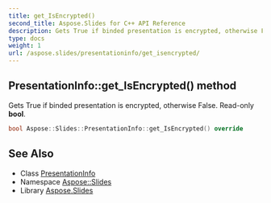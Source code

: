 ```yaml
---
title: get_IsEncrypted()
second_title: Aspose.Slides for C++ API Reference
description: Gets True if binded presentation is encrypted, otherwise False. Read-only bool.
type: docs
weight: 1
url: /aspose.slides/presentationinfo/get_isencrypted/
---
```

## PresentationInfo::get_IsEncrypted() method


Gets True if binded presentation is encrypted, otherwise False. Read-only **bool**.

```cpp
bool Aspose::Slides::PresentationInfo::get_IsEncrypted() override
```

## See Also

* Class [PresentationInfo](../)
* Namespace [Aspose::Slides](../../)
* Library [Aspose.Slides](../../../)